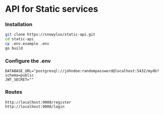 # API for Static services

### Installation
```bash
git clone https://snowyluv/static-api.git 
cd static-api
cp .env.example .env
go build
```

### Configure the .env
```
DATABASE_URL="postgresql://johndoe:randompassword@localhost:5432/mydb?schema=public
JWT_SECRET=""
```

### Routes
```
http://localhost:9000/register
http://localhost:9000/login
```
